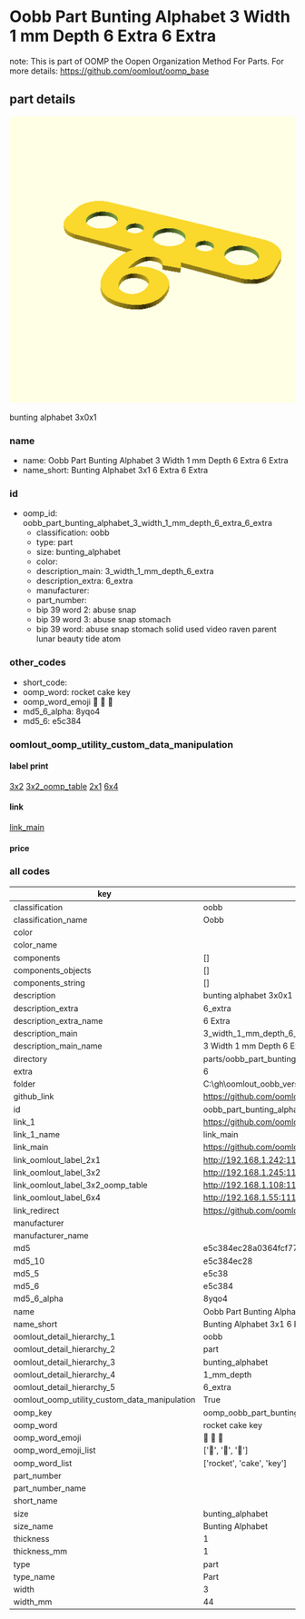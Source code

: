 # Oobb Part Bunting Alphabet 3 Width 1 mm Depth 6 Extra 6 Extra  

note: This is part of OOMP the Oopen Organization Method For Parts. For more details: https://github.com/oomlout/oomp_base

##  part details
  

[![](3dpr.png)](3dpr.png)

bunting alphabet 3x0x1



### name
* name: Oobb Part Bunting Alphabet 3 Width 1 mm Depth 6 Extra 6 Extra
* name_short: Bunting Alphabet 3x1 6 Extra 6 Extra
### id
* oomp_id: oobb_part_bunting_alphabet_3_width_1_mm_depth_6_extra_6_extra
  * classification: oobb
  * type: part
  * size: bunting_alphabet
  * color: 
  * description_main: 3_width_1_mm_depth_6_extra
  * description_extra: 6_extra
  * manufacturer: 
  * part_number: 
  * bip 39 word 2: abuse snap
  * bip 39 word 3: abuse snap stomach
  * bip 39 word: abuse snap stomach solid used video raven parent lunar beauty tide atom

### other_codes
* short_code: 
* oomp_word: rocket cake key
* oomp_word_emoji :rocket: :cake: :key:
* md5_6_alpha: 8yqo4
* md5_6: e5c384






### oomlout_oomp_utility_custom_data_manipulation
#### label print
[3x2](http://192.168.1.245:1112/?label=oomp%208yqo4)
[3x2_oomp_table](http://192.168.1.108:1112/?label=oomp%208yqo4)
[2x1](http://192.168.1.242:1112/?label=oomp%208yqo4)
[6x4](http://192.168.1.55:1112/?label=oomp%208yqo4)    

#### link

[link_main](https://github.com/oomlout/oomlout_oobb_version_4_generated_parts/tree/main/navigation_oomp/oobb/part/bunting_alphabet/3_width_1_mm_depth_6_extra/6_extra/part)                              

#### price







### all codes 
| key | value |  
| --- | --- |  
| classification | oobb |  
| classification_name | Oobb |  
| color |  |  
| color_name |  |  
| components | [] |  
| components_objects | [] |  
| components_string | [] |  
| description | bunting alphabet 3x0x1 |  
| description_extra | 6_extra |  
| description_extra_name | 6 Extra |  
| description_main | 3_width_1_mm_depth_6_extra |  
| description_main_name | 3 Width 1 mm Depth 6 Extra |  
| directory | parts/oobb_part_bunting_alphabet_3_width_1_mm_depth_6_extra_6_extra |  
| extra | 6 |  
| folder | C:\gh\oomlout_oobb_version_4_generated_parts\parts\oobb_part_bunting_alphabet_3_width_1_mm_depth_6_extra_6_extra |  
| github_link | https://github.com/oomlout/oomlout_oomp_part_src/tree/main/parts/oobb_part_bunting_alphabet_3_width_1_mm_depth_6_extra_6_extra |  
| id | oobb_part_bunting_alphabet_3_width_1_mm_depth_6_extra_6_extra |  
| link_1 | https://github.com/oomlout/oomlout_oobb_version_4_generated_parts/tree/main/navigation_oomp/oobb/part/bunting_alphabet/3_width_1_mm_depth_6_extra/6_extra/part |  
| link_1_name | link_main |  
| link_main | https://github.com/oomlout/oomlout_oobb_version_4_generated_parts/tree/main/navigation_oomp/oobb/part/bunting_alphabet/3_width_1_mm_depth_6_extra/6_extra/part |  
| link_oomlout_label_2x1 | http://192.168.1.242:1112/?label=oomp%208yqo4 |  
| link_oomlout_label_3x2 | http://192.168.1.245:1112/?label=oomp%208yqo4 |  
| link_oomlout_label_3x2_oomp_table | http://192.168.1.108:1112/?label=oomp%208yqo4 |  
| link_oomlout_label_6x4 | http://192.168.1.55:1112/?label=oomp%208yqo4 |  
| link_redirect | https://github.com/oomlout/oomlout_oobb_version_4_generated_parts/tree/main/parts/oobb_bunting_alphabet_03_01_ex_6 |  
| manufacturer |  |  
| manufacturer_name |  |  
| md5 | e5c384ec28a0364fcf77ecebac735009 |  
| md5_10 | e5c384ec28 |  
| md5_5 | e5c38 |  
| md5_6 | e5c384 |  
| md5_6_alpha | 8yqo4 |  
| name | Oobb Part Bunting Alphabet 3 Width 1 mm Depth 6 Extra 6 Extra |  
| name_short | Bunting Alphabet 3x1 6 Extra 6 Extra |  
| oomlout_detail_hierarchy_1 | oobb |  
| oomlout_detail_hierarchy_2 | part |  
| oomlout_detail_hierarchy_3 | bunting_alphabet |  
| oomlout_detail_hierarchy_4 | 1_mm_depth |  
| oomlout_detail_hierarchy_5 | 6_extra |  
| oomlout_oomp_utility_custom_data_manipulation | True |  
| oomp_key | oomp_oobb_part_bunting_alphabet_3_width_1_mm_depth_6_extra_6_extra |  
| oomp_word | rocket cake key |  
| oomp_word_emoji | :rocket: :cake: :key: |  
| oomp_word_emoji_list | [':rocket:', ':cake:', ':key:'] |  
| oomp_word_list | ['rocket', 'cake', 'key'] |  
| part_number |  |  
| part_number_name |  |  
| short_name |  |  
| size | bunting_alphabet |  
| size_name | Bunting Alphabet |  
| thickness | 1 |  
| thickness_mm | 1 |  
| type | part |  
| type_name | Part |  
| width | 3 |  
| width_mm | 44 |  
